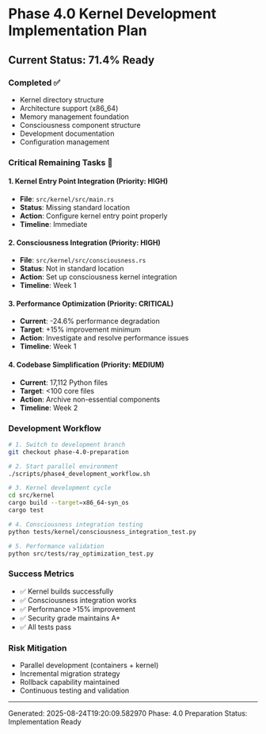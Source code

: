 # Phase 4.0 Kernel Development Implementation Plan

## Current Status: 71.4% Ready

### Completed ✅
- Kernel directory structure
- Architecture support (x86_64)
- Memory management foundation
- Consciousness component structure
- Development documentation
- Configuration management

### Critical Remaining Tasks 🎯

#### 1. Kernel Entry Point Integration (Priority: HIGH)
- **File**: `src/kernel/src/main.rs`
- **Status**: Missing standard location
- **Action**: Configure kernel entry point properly
- **Timeline**: Immediate

#### 2. Consciousness Integration (Priority: HIGH) 
- **File**: `src/kernel/src/consciousness.rs`
- **Status**: Not in standard location
- **Action**: Set up consciousness kernel integration
- **Timeline**: Week 1

#### 3. Performance Optimization (Priority: CRITICAL)
- **Current**: -24.6% performance degradation
- **Target**: +15% improvement minimum
- **Action**: Investigate and resolve performance issues
- **Timeline**: Week 1

#### 4. Codebase Simplification (Priority: MEDIUM)
- **Current**: 17,112 Python files
- **Target**: <100 core files
- **Action**: Archive non-essential components
- **Timeline**: Week 2

### Development Workflow

```bash
# 1. Switch to development branch
git checkout phase-4.0-preparation

# 2. Start parallel environment
./scripts/phase4_development_workflow.sh

# 3. Kernel development cycle
cd src/kernel
cargo build --target=x86_64-syn_os
cargo test

# 4. Consciousness integration testing
python tests/kernel/consciousness_integration_test.py

# 5. Performance validation
python src/tests/ray_optimization_test.py
```

### Success Metrics
- ✅ Kernel builds successfully
- ✅ Consciousness integration works
- ✅ Performance >15% improvement
- ✅ Security grade maintains A+
- ✅ All tests pass

### Risk Mitigation
- Parallel development (containers + kernel)
- Incremental migration strategy
- Rollback capability maintained
- Continuous testing and validation

---
Generated: 2025-08-24T19:20:09.582970
Phase: 4.0 Preparation
Status: Implementation Ready

